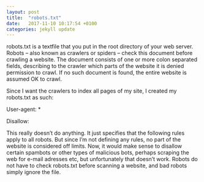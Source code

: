 ```yaml
---
layout: post
title:  "robots.txt"
date:   2017-11-10 10:17:54 +0100
categories: jekyll update
---
```

robots.txt is a textfile that you put in the root directory of your web server. Robots – also known as crawlers or spiders – check this document before crawling a website. The document consists of one or more colon separated fields, describing to the crawler which parts of the website it is denied permission to crawl. If no such document is found, the entire website is assumed OK to crawl.

Since I want the crawlers to index all pages of my site, I created my robots.txt as such:

User-agent: *

Disallow:

This really doesn’t do anything. It just specifies that the following rules apply to all robots. But since I’m not defining any rules, no part of the website is considered off limits.
Now, it would make sense to disallow certain spambots or other types of malicious bots, perhaps scraping the web for e-mail adresses etc, but unfortunately that doesn’t work. Robots do not have to check robots.txt before scanning a website, and bad robots simply ignore the file.
